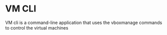# VM CLI
VM cli is a command-line application that uses the vboxmanage commands to control the virtual machines
